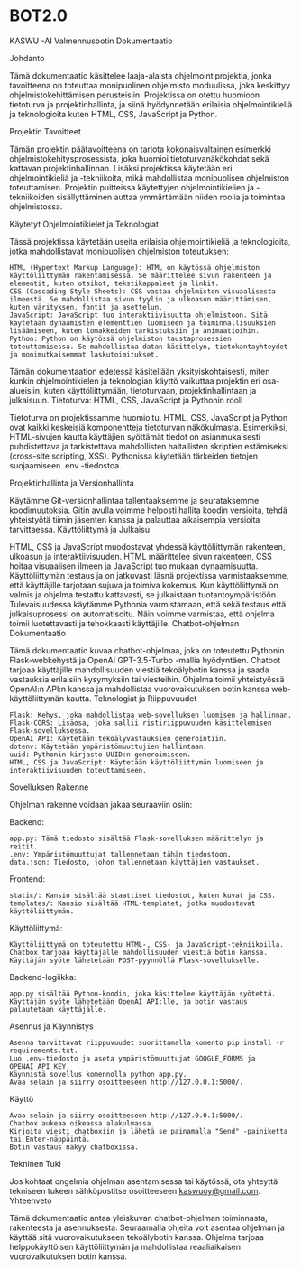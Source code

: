 # BOT2.0

KASWU -AI Valmennusbotin Dokumentaatio


Johdanto

Tämä dokumentaatio käsittelee laaja-alaista ohjelmointiprojektia, jonka tavoitteena on toteuttaa monipuolinen ohjelmisto moduulissa, joka keskittyy ohjelmistokehittämisen perusteisiin. Projektissa on otettu huomioon tietoturva ja projektinhallinta, ja siinä hyödynnetään erilaisia ohjelmointikieliä ja teknologioita kuten HTML, CSS, JavaScript ja Python.

Projektin Tavoitteet

Tämän projektin päätavoitteena on tarjota kokonaisvaltainen esimerkki ohjelmistokehitysprosessista, joka huomioi tietoturvanäkökohdat sekä kattavan projektinhallinnan. Lisäksi projektissa käytetään eri ohjelmointikieliä ja -tekniikoita, mikä mahdollistaa monipuolisen ohjelmiston toteuttamisen. Projektin puitteissa käytettyjen ohjelmointikielien ja -tekniikoiden sisällyttäminen auttaa ymmärtämään niiden roolia ja toimintaa ohjelmistossa.

Käytetyt Ohjelmointikielet ja Teknologiat

Tässä projektissa käytetään useita erilaisia ohjelmointikieliä ja teknologioita, jotka mahdollistavat monipuolisen ohjelmiston toteutuksen:

    HTML (Hypertext Markup Language): HTML on käytössä ohjelmiston käyttöliittymän rakentamisessa. Se määrittelee sivun rakenteen ja elementit, kuten otsikot, tekstikappaleet ja linkit.
    CSS (Cascading Style Sheets): CSS vastaa ohjelmiston visuaalisesta ilmeestä. Se mahdollistaa sivun tyylin ja ulkoasun määrittämisen, kuten värityksen, fontit ja asettelun.
    JavaScript: JavaScript tuo interaktiivisuutta ohjelmistoon. Sitä käytetään dynaamisten elementtien luomiseen ja toiminnallisuuksien lisäämiseen, kuten lomakkeiden tarkistuksiin ja animaatioihin.
    Python: Python on käytössä ohjelmiston taustaprosessien toteuttamisessa. Se mahdollistaa datan käsittelyn, tietokantayhteydet ja monimutkaisemmat laskutoimitukset.

Tämän dokumentaation edetessä käsitellään yksityiskohtaisesti, miten kunkin ohjelmointikielen ja teknologian käyttö vaikuttaa projektin eri osa-alueisiin, kuten käyttöliittymään, tietoturvaan, projektinhallintaan ja julkaisuun.
Tietoturva: HTML, CSS, JavaScript ja Pythonin rooli

Tietoturva on projektissamme huomioitu. HTML, CSS, JavaScript ja Python ovat kaikki keskeisiä komponentteja tietoturvan näkökulmasta. Esimerkiksi, HTML-sivujen kautta käyttäjien syöttämät tiedot on asianmukaisesti puhdistettava ja tarkistettava mahdollisten haitallisten skriptien estämiseksi (cross-site scripting, XSS). Pythonissa käytetään tärkeiden tietojen suojaamiseen .env -tiedostoa.

Projektinhallinta ja Versionhallinta

Käytämme Git-versionhallintaa tallentaaksemme ja seurataksemme koodimuutoksia. Gitin avulla voimme helposti hallita koodin versioita, tehdä yhteistyötä tiimin jäsenten kanssa ja palauttaa aikaisempia versioita tarvittaessa.
Käyttöliittymä ja Julkaisu

HTML, CSS ja JavaScript muodostavat yhdessä käyttöliittymän rakenteen, ulkoasun ja interaktiivisuuden. HTML määrittelee sivun rakenteen, CSS hoitaa visuaalisen ilmeen ja JavaScript tuo mukaan dynaamisuutta. Käyttöliittymän testaus ja on jatkuvasti läsnä projektissa varmistaaksemme, että käyttäjille tarjotaan sujuva ja toimiva kokemus. Kun käyttöliittymä on valmis ja ohjelma testattu kattavasti, se julkaistaan tuotantoympäristöön. Tulevaisuudessa käytämme Pythonia varmistamaan, että sekä testaus että julkaisuprosessi on automatisoitu. Näin voimme varmistaa, että ohjelma toimii luotettavasti ja tehokkaasti käyttäjille.
Chatbot-ohjelman Dokumentaatio

Tämä dokumentaatio kuvaa chatbot-ohjelmaa, joka on toteutettu Pythonin Flask-webkehystä ja OpenAI GPT-3.5-Turbo -mallia hyödyntäen. Chatbot tarjoaa käyttäjille mahdollisuuden viestiä tekoälybotin kanssa ja saada vastauksia erilaisiin kysymyksiin tai viesteihin. Ohjelma toimii yhteistyössä OpenAI:n API:n kanssa ja mahdollistaa vuorovaikutuksen botin kanssa web-käyttöliittymän kautta.
Teknologiat ja Riippuvuudet

    Flask: Kehys, joka mahdollistaa web-sovelluksen luomisen ja hallinnan.
    Flask-CORS: Lisäosa, joka sallii ristiriippuvuuden käsittelemisen Flask-sovelluksessa.
    OpenAI API: Käytetään tekoälyvastauksien generointiin.
    dotenv: Käytetään ympäristömuuttujien hallintaan.
    uuid: Pythonin kirjasto UUID:n generoimiseen.
    HTML, CSS ja JavaScript: Käytetään käyttöliittymän luomiseen ja interaktiivisuuden toteuttamiseen.

Sovelluksen Rakenne

Ohjelman rakenne voidaan jakaa seuraaviin osiin:

Backend:

    app.py: Tämä tiedosto sisältää Flask-sovelluksen määrittelyn ja reitit.
    .env: Ympäristömuuttujat tallennetaan tähän tiedostoon.
    data.json: Tiedosto, johon tallennetaan käyttäjien vastaukset.

Frontend:

    static/: Kansio sisältää staattiset tiedostot, kuten kuvat ja CSS.
    templates/: Kansio sisältää HTML-templatet, jotka muodostavat käyttöliittymän.

Käyttöliittymä:

    Käyttöliittymä on toteutettu HTML-, CSS- ja JavaScript-tekniikoilla.
    Chatbox tarjoaa käyttäjälle mahdollisuuden viestiä botin kanssa.
    Käyttäjän syöte lähetetään POST-pyynnöllä Flask-sovellukselle.

Backend-logiikka:

    app.py sisältää Python-koodin, joka käsittelee käyttäjän syötettä.
    Käyttäjän syöte lähetetään OpenAI API:lle, ja botin vastaus palautetaan käyttäjälle.

Asennus ja Käynnistys

    Asenna tarvittavat riippuvuudet suorittamalla komento pip install -r requirements.txt.
    Luo .env-tiedosto ja aseta ympäristömuuttujat GOOGLE_FORMS ja OPENAI_API_KEY.
    Käynnistä sovellus komennolla python app.py.
    Avaa selain ja siirry osoitteeseen http://127.0.0.1:5000/.

Käyttö

    Avaa selain ja siirry osoitteeseen http://127.0.0.1:5000/.
    Chatbox aukeaa oikeassa alakulmassa.
    Kirjoita viesti chatboxiin ja lähetä se painamalla "Send" -painiketta tai Enter-näppäintä.
    Botin vastaus näkyy chatboxissa.

Tekninen Tuki

Jos kohtaat ongelmia ohjelman asentamisessa tai käytössä, ota yhteyttä tekniseen tukeen sähköpostitse osoitteeseen kaswuoy@gmail.com.
Yhteenveto

Tämä dokumentaatio antaa yleiskuvan chatbot-ohjelman toiminnasta, rakenteesta ja asennuksesta. Seuraamalla ohjeita voit asentaa ohjelman ja käyttää sitä vuorovaikutukseen tekoälybotin kanssa. Ohjelma tarjoaa helppokäyttöisen käyttöliittymän ja mahdollistaa reaaliaikaisen vuorovaikutuksen botin kanssa.
